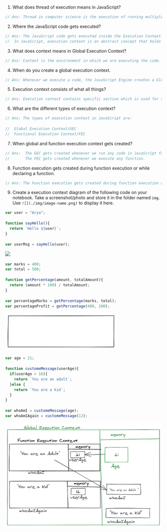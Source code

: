 1. What does thread of execution means in JavaScript?

```js
// Ans: Thread in computer science is the execution of running multiple tasks or programs at the same time. Each unit capable of executing code is called a thread. The thread of execution is the way in which our code gets executed by the JavaScript engine.
```

2. Where the JavaScript code gets executed?
```js
// Ans: The JavaScript code gets executed inside the Execution Context.
//  In JavaScript, execution context is an abstract concept that holds information about the      environment within which the current code is being executed.

```

3. What does context means in Global Execution Context?
```js
// Ans: Context is the environment in which we are executing the code.

```
4. When do you create a global execution context.
```js
// Ans: Whenever we execute a code, the JavaScript Engine creates a Global Execution context for us. 

```
5. Execution context consists of what all things?
```js
// Ans: Execution context contains specific section which is used for storing data and is also known as memory.  

```
6. What are the different types of execution context?
```js
// Ans: The types of execution context in JavaScript are:

//  Global Execution Context/GEC
//  Functional Execution Context/FEC

```

7. When global and function execution context gets created?
```js
// Ans:  The GEC gets created whenever we run any code in JavaScript for the first time. 
//       The FEC gets created whenever we execute any function.    

```

8. Function execution gets created during function execution or while declaring a function.
```js
// Ans: The Function execution gets created during function execution and gets deleted as soon as it return a value.

```

9. Create a execution context diagram of the following code on your notebook. Take a screenshot/photo and store it in the folder named `img`. Use `![](./img/image-name.png)` to display it here.



```js
var user = "Arya";

function sayHello(){
  return `Hello ${user}`;
}

var userMsg = sayHello(user);
```

<!-- Put your image here -->

![](../executionContext1.png)



```js
var marks = 400;
var total = 500;

function getPercentage(amount, totalAmount){
  return (amount * 100) / totalAmount;
}

var percentageMarks = getPercentage(marks, total);
var percentageProfit = getPercentage(400, 200);
```

<!-- Put your image here -->

![](./executionContext2.png)



```js
var age = 21;

function customeMessage(userAge){
  if(userAge > 18){
    return `You are an adult`;
  }else {
    return `You are a kid`;
  }
}

var whoAmI = customeMessage(age);
var whoAmIAgain = customeMessage(12);
```

<!-- Put your image here -->

![](./executionContext3.png)